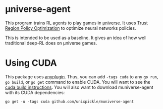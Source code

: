 # µniverse-agent

This program trains RL agents to play games in [µniverse](https://github.com/unixpickle/muniverse). It uses [Trust Region Policy Optimization](https://arxiv.org/abs/1502.05477) to optimize neural networks policies.

This is intended to be used as a baseline. It gives an idea of how well traditional deep-RL does on µniverse games.

# Using CUDA

This package uses [anyplugin](https://github.com/unixpickle/anyplugin). Thus, you can add `-tags cuda` to any `go run`, `go build`, or `go get` command to enable CUDA. You will want to see the [cuda build instructions](https://godoc.org/github.com/unixpickle/cuda#hdr-Building). You will also want to download muniverse-agent with its CUDA dependencies:

```
go get -u -tags cuda github.com/unixpickle/muniverse-agent
```
